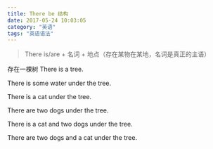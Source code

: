 ```yaml
---
title: There be 结构
date: 2017-05-24 10:03:05
category: "英语"
tags: "英语语法"
---
```

> There is/are + 名词 + 地点（存在某物在某地，名词是真正的主语）

存在一棵树
There is a tree.

There is some water under the tree.

There is a cat under the tree.

There are two dogs under the tree.

There is a cat and two dogs under the tree.

There are two dogs and a cat under the tree.